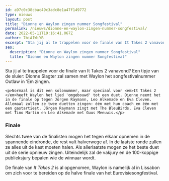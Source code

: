 ```yaml
---
id: a97c0c38cbac49c3adc8e1a47f149772
type: nieuws
layout: post
title: "Dionne en Waylon zingen nummer Songfestival"
permalink: /nieuws/dionne-en-waylon-zingen-nummer-songfestival/
date: 2022-05-11T19:16:41.067Z
author: 7biA1WiYB
excerpt: "Sta jij al te trappelen voor de finale van It Takes 2 vanavond? Een tipje van de sluier: Dionne Slagter zal samen met Waylon het songfestivalnummer Outlaw in ‘Em zingen.  "
seo:
  description: "Dionne en Waylon zingen nummer Songfestival"
  title: "Dionne en Waylon zingen nummer Songfestival"
---
```

Sta jij al te trappelen voor de finale van It Takes 2 vanavond? Een tipje van de sluier: Dionne Slagter zal samen met Waylon het songfestivalnummer Outlaw in ‘Em zingen.  

    <p>Normaal is dit een solonummer, maar speciaal voor <em>It Takes 2 </em>heeft Waylon het lied 'omgebouwd' tot een duet. Dionne neemt het in de finale op tegen Jörgen Raymann, Leo Alkemade en Eva Cleven. Allemaal zullen ze twee duetten zingen: één met hun coach en één met een gastartiest. Jörgen Raymann zingt met The BleuBirds, Eva Cleven met Tino Martin en Leo Alkemade met Guus Meeuwis.</p>
<h3>Finale</h3>
<p>Slechts twee van de finalisten mogen het tegen elkaar opnemen in de spannende eindronde, de rest valt halverwege af. In de laatste ronde zullen ze alles uit de kast moeten halen. Als allerlaatste mogen ze het beste duet uit de serie opnieuw zingen. Uiteindelijk zal de vakjury en de 100-koppige publieksjury bepalen wie de winnaar wordt. </p>
<p>De finale van <em>It Takes 2</em> is al opgenomen, Waylon is namelijk al in Lissabon om zich voor te bereiden op de halve finale van het Eurovisiesongfestival.</p>  
